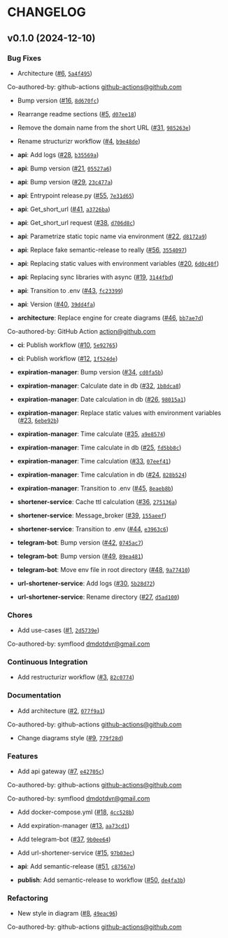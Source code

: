 # CHANGELOG


## v0.1.0 (2024-12-10)

### Bug Fixes

- Architecture ([#6](https://github.com/neojelll/url-shortener/pull/6),
  [`5a4f495`](https://github.com/neojelll/url-shortener/commit/5a4f495dffc0c6dcf9cb953c5ef14f0ded2ce956))

Co-authored-by: github-actions <github-actions@github.com>

- Bump version ([#16](https://github.com/neojelll/url-shortener/pull/16),
  [`8d670fc`](https://github.com/neojelll/url-shortener/commit/8d670fc8b87adfc3a4e9a19294df718fa0c310ba))

- Rearrange readme sections ([#5](https://github.com/neojelll/url-shortener/pull/5),
  [`d07ee18`](https://github.com/neojelll/url-shortener/commit/d07ee183bdda210ba20ac0975fd802597ca4bfa7))

- Remove the domain name from the short URL
  ([#31](https://github.com/neojelll/url-shortener/pull/31),
  [`985263e`](https://github.com/neojelll/url-shortener/commit/985263e5de1136319a44ad3061617acb81255be1))

- Rename structurizr workflow ([#4](https://github.com/neojelll/url-shortener/pull/4),
  [`b9e48de`](https://github.com/neojelll/url-shortener/commit/b9e48deed79fc339291e6d19424c9e41f639e74d))

- **api**: Add logs ([#28](https://github.com/neojelll/url-shortener/pull/28),
  [`b35569a`](https://github.com/neojelll/url-shortener/commit/b35569ad632256e6d9f58de466b68502d4fa717b))

- **api**: Bump version ([#21](https://github.com/neojelll/url-shortener/pull/21),
  [`05527a6`](https://github.com/neojelll/url-shortener/commit/05527a62fa3603762988ce7aa560bd6ec7e89306))

- **api**: Bump version ([#29](https://github.com/neojelll/url-shortener/pull/29),
  [`23c477a`](https://github.com/neojelll/url-shortener/commit/23c477a9e473197406fccf4cc530f5176ce78a24))

- **api**: Entrypoint release.py ([#55](https://github.com/neojelll/url-shortener/pull/55),
  [`7e31d65`](https://github.com/neojelll/url-shortener/commit/7e31d65925ee2bd0a0085f95974b1870ca183e8a))

- **api**: Get_short_url ([#41](https://github.com/neojelll/url-shortener/pull/41),
  [`a3726ba`](https://github.com/neojelll/url-shortener/commit/a3726ba80ac7d852b5ea2af2e08255183876db0a))

- **api**: Get_short_url request ([#38](https://github.com/neojelll/url-shortener/pull/38),
  [`d706d8c`](https://github.com/neojelll/url-shortener/commit/d706d8c92e7d843f040c433bd4197fbfad2a8d4d))

- **api**: Parametrize static topic name via environment
  ([#22](https://github.com/neojelll/url-shortener/pull/22),
  [`d8172a9`](https://github.com/neojelll/url-shortener/commit/d8172a9de744913e60d92740af5ef9998ebffff0))

- **api**: Replace fake semantic-release to really
  ([#56](https://github.com/neojelll/url-shortener/pull/56),
  [`3554097`](https://github.com/neojelll/url-shortener/commit/35540974dcfd9a62e4901a9a8f8527c70b950ad7))

- **api**: Replacing static values ​​with environment variables
  ([#20](https://github.com/neojelll/url-shortener/pull/20),
  [`6d0c40f`](https://github.com/neojelll/url-shortener/commit/6d0c40fcb3982b5efcfb45c93b96a23506870967))

- **api**: Replacing sync libraries with async
  ([#19](https://github.com/neojelll/url-shortener/pull/19),
  [`3144fbd`](https://github.com/neojelll/url-shortener/commit/3144fbdfe012f01c05f39a098c2cddf9cd79a10e))

- **api**: Transition to .env ([#43](https://github.com/neojelll/url-shortener/pull/43),
  [`fc23399`](https://github.com/neojelll/url-shortener/commit/fc23399e92bb36581debbb08f0a69abebe2cc3e8))

- **api**: Version ([#40](https://github.com/neojelll/url-shortener/pull/40),
  [`39dd4fa`](https://github.com/neojelll/url-shortener/commit/39dd4fa4d7e9e8e770d4b5689d8e1f16cf376ecb))

- **architecture**: Replace engine for create diagrams
  ([#46](https://github.com/neojelll/url-shortener/pull/46),
  [`bb7ae7d`](https://github.com/neojelll/url-shortener/commit/bb7ae7d5091d99167916ad78fb4b5070e2c8c2d3))

Co-authored-by: GitHub Action <action@github.com>

- **ci**: Publish workflow ([#10](https://github.com/neojelll/url-shortener/pull/10),
  [`5e92765`](https://github.com/neojelll/url-shortener/commit/5e92765eaaf299f2cc8d0eef71d52856ed5dd3f9))

- **ci**: Publish workflow ([#12](https://github.com/neojelll/url-shortener/pull/12),
  [`1f524de`](https://github.com/neojelll/url-shortener/commit/1f524de7e66b76fdfe8fdb182e2b17bc1f59150a))

- **expiration-manager**: Bump version ([#34](https://github.com/neojelll/url-shortener/pull/34),
  [`cd0fa5b`](https://github.com/neojelll/url-shortener/commit/cd0fa5b9ed77f6cdf392efdf033a93eefdbb533d))

- **expiration-manager**: Calculate date in db
  ([#32](https://github.com/neojelll/url-shortener/pull/32),
  [`1b8dca8`](https://github.com/neojelll/url-shortener/commit/1b8dca8af8ad93d969383bb1645da1a707ee6178))

- **expiration-manager**: Date calculation in db
  ([#26](https://github.com/neojelll/url-shortener/pull/26),
  [`98015a1`](https://github.com/neojelll/url-shortener/commit/98015a17ad1ffddb11f1dbcbe0e980ddd21c869b))

- **expiration-manager**: Replace static values ​​with environment variables
  ([#23](https://github.com/neojelll/url-shortener/pull/23),
  [`6ebe92b`](https://github.com/neojelll/url-shortener/commit/6ebe92b7cfb749e9a3ae16204839b49850d5ff47))

- **expiration-manager**: Time calculate ([#35](https://github.com/neojelll/url-shortener/pull/35),
  [`a9e8574`](https://github.com/neojelll/url-shortener/commit/a9e8574668cddd85ebffd1a7b719693b041fca83))

- **expiration-manager**: Time calculate in db
  ([#25](https://github.com/neojelll/url-shortener/pull/25),
  [`fd5bb8c`](https://github.com/neojelll/url-shortener/commit/fd5bb8cd27cb305ff0ae20616226cc2ea3d3ad2e))

- **expiration-manager**: Time calculation
  ([#33](https://github.com/neojelll/url-shortener/pull/33),
  [`07eef41`](https://github.com/neojelll/url-shortener/commit/07eef41194f2715c64af7043b1e4be6d70c3fc86))

- **expiration-manager**: Time calculation in db
  ([#24](https://github.com/neojelll/url-shortener/pull/24),
  [`828b524`](https://github.com/neojelll/url-shortener/commit/828b524f3c21ddc9652a6a21c3c94ebafc86d6ea))

- **expiration-manager**: Transition to .env
  ([#45](https://github.com/neojelll/url-shortener/pull/45),
  [`8eaeb8b`](https://github.com/neojelll/url-shortener/commit/8eaeb8be08291f9662c594fee09cdce38db70f81))

- **shortener-service**: Cache ttl calculation
  ([#36](https://github.com/neojelll/url-shortener/pull/36),
  [`275136a`](https://github.com/neojelll/url-shortener/commit/275136a194ea13cbd12c8d76b91c41750bc065d9))

- **shortener-service**: Message_broker ([#39](https://github.com/neojelll/url-shortener/pull/39),
  [`155aeef`](https://github.com/neojelll/url-shortener/commit/155aeefd4e954670a4181b5c728e1a8dce0f8f85))

- **shortener-service**: Transition to .env
  ([#44](https://github.com/neojelll/url-shortener/pull/44),
  [`e3963c6`](https://github.com/neojelll/url-shortener/commit/e3963c65c10e0a5dd42b461353a886f915decedc))

- **telegram-bot**: Bump version ([#42](https://github.com/neojelll/url-shortener/pull/42),
  [`0745ac7`](https://github.com/neojelll/url-shortener/commit/0745ac7f57f32a6ac37965b58685096c9c1a59bf))

- **telegram-bot**: Bump version ([#49](https://github.com/neojelll/url-shortener/pull/49),
  [`89ea481`](https://github.com/neojelll/url-shortener/commit/89ea481080fa4e8f3454ada25208b4a7c539e757))

- **telegram-bot**: Move env file in root directory
  ([#48](https://github.com/neojelll/url-shortener/pull/48),
  [`9a77410`](https://github.com/neojelll/url-shortener/commit/9a774102df384c864cb26becdf66329f493464e8))

- **url-shortener-service**: Add logs ([#30](https://github.com/neojelll/url-shortener/pull/30),
  [`5b28d72`](https://github.com/neojelll/url-shortener/commit/5b28d72fb7861ac4e1e6ffe6525048d56ea3742e))

- **url-shortener-service**: Rename directory
  ([#27](https://github.com/neojelll/url-shortener/pull/27),
  [`d5ad100`](https://github.com/neojelll/url-shortener/commit/d5ad10016912799d35eac66d1ca2221fc675387f))

### Chores

- Add use-cases ([#1](https://github.com/neojelll/url-shortener/pull/1),
  [`2d5739e`](https://github.com/neojelll/url-shortener/commit/2d5739eacd2f41a947c51b07d21af0a6d90686ec))

Co-authored-by: symflood <dmdotdvr@gmail.com>

### Continuous Integration

- Add restructurizr workflow ([#3](https://github.com/neojelll/url-shortener/pull/3),
  [`82c0774`](https://github.com/neojelll/url-shortener/commit/82c0774df9cee0a99ce73d149334ee632252813c))

### Documentation

- Add architecture ([#2](https://github.com/neojelll/url-shortener/pull/2),
  [`077f9a1`](https://github.com/neojelll/url-shortener/commit/077f9a18f2794a12efc478b3c820c15280f1c67b))

Co-authored-by: github-actions <github-actions@github.com>

- Change diagrams style ([#9](https://github.com/neojelll/url-shortener/pull/9),
  [`779f28d`](https://github.com/neojelll/url-shortener/commit/779f28dda17f7f41ea000dd10eb6f58afbdaeca7))

### Features

- Add api gateway ([#7](https://github.com/neojelll/url-shortener/pull/7),
  [`e42705c`](https://github.com/neojelll/url-shortener/commit/e42705ceb0fd1cdb852d6931e4729105d776b228))

Co-authored-by: github-actions <github-actions@github.com>

Co-authored-by: symflood <dmdotdvr@gmail.com>

- Add docker-compose.yml ([#18](https://github.com/neojelll/url-shortener/pull/18),
  [`4cc528b`](https://github.com/neojelll/url-shortener/commit/4cc528b32d8c6cd4569dd90306c4a74d8644bdf4))

- Add expiration-manager ([#13](https://github.com/neojelll/url-shortener/pull/13),
  [`aa73cd1`](https://github.com/neojelll/url-shortener/commit/aa73cd1ba547e73ba57467df83c23e567ea2c998))

- Add telegram-bot ([#37](https://github.com/neojelll/url-shortener/pull/37),
  [`9b0ee64`](https://github.com/neojelll/url-shortener/commit/9b0ee64939986bb44c9322e880699a3d9a0cda77))

- Add url-shortener-service ([#15](https://github.com/neojelll/url-shortener/pull/15),
  [`97b03ec`](https://github.com/neojelll/url-shortener/commit/97b03ecc65e8e81117ddf1362e629f2921c524a8))

- **api**: Add semantic-release ([#51](https://github.com/neojelll/url-shortener/pull/51),
  [`c87567e`](https://github.com/neojelll/url-shortener/commit/c87567eb6e2143ea4f1ea75c4bf6289643eea0a3))

- **publish**: Add semantic-release to workflow
  ([#50](https://github.com/neojelll/url-shortener/pull/50),
  [`de4fa3b`](https://github.com/neojelll/url-shortener/commit/de4fa3b3e766d7654424304c2d7e03187c0632f7))

### Refactoring

- New style in diagram ([#8](https://github.com/neojelll/url-shortener/pull/8),
  [`49eac96`](https://github.com/neojelll/url-shortener/commit/49eac96b8ae6641ce1d55bbd6d9cd5815611db93))

Co-authored-by: github-actions <github-actions@github.com>
